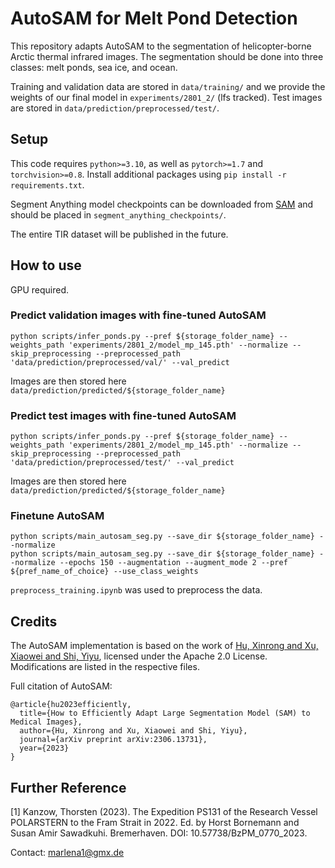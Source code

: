 # AutoSAM for Melt Pond Detection 

This repository adapts AutoSAM to the segmentation of helicopter-borne Arctic thermal infrared images. The segmentation should be done into three classes: melt ponds, sea ice, and ocean.

Training and validation data are stored in ```data/training/``` and we provide the weights of our final model in ```experiments/2801_2/``` (lfs tracked).
Test images are stored in ```data/prediction/preprocessed/test/```.

## Setup
This code requires `python>=3.10`, as well as `pytorch>=1.7` and `torchvision>=0.8`.  Install additional packages using ```pip install -r requirements.txt```.

Segment Anything model checkpoints can be downloaded from [SAM](https://github.com/facebookresearch/segment-anything#model-checkpoints) and should be placed in ```segment_anything_checkpoints/```.

The entire TIR dataset will be published in the future.

## How to use
GPU required.

### Predict validation images with fine-tuned AutoSAM
```
python scripts/infer_ponds.py --pref ${storage_folder_name} --weights_path 'experiments/2801_2/model_mp_145.pth' --normalize --skip_preprocessing --preprocessed_path 'data/prediction/preprocessed/val/' --val_predict
```
Images are then stored here ```data/prediction/predicted/${storage_folder_name} ```

### Predict test images with fine-tuned AutoSAM
```
python scripts/infer_ponds.py --pref ${storage_folder_name} --weights_path 'experiments/2801_2/model_mp_145.pth' --normalize --skip_preprocessing --preprocessed_path 'data/prediction/preprocessed/test/' --val_predict
```
Images are then stored here ```data/prediction/predicted/${storage_folder_name} ```

### Finetune AutoSAM
```
python scripts/main_autosam_seg.py --save_dir ${storage_folder_name} --normalize
python scripts/main_autosam_seg.py --save_dir ${storage_folder_name} --normalize --epochs 150 --augmentation --augment_mode 2 --pref ${pref_name_of_choice} --use_class_weights
```

```preprocess_training.ipynb``` was used to preprocess the data.

## Credits
The AutoSAM implementation is based on the work of [Hu, Xinrong and Xu, Xiaowei and Shi, Yiyu](https://github.com/xhu248/AutoSAM), licensed under the Apache 2.0 License. Modifications are listed in the respective files.

Full citation of AutoSAM:
```
@article{hu2023efficiently,
  title={How to Efficiently Adapt Large Segmentation Model (SAM) to Medical Images},
  author={Hu, Xinrong and Xu, Xiaowei and Shi, Yiyu},
  journal={arXiv preprint arXiv:2306.13731},
  year={2023}
}
```

## Further Reference
[1] Kanzow, Thorsten (2023). The Expedition PS131 of the Research Vessel POLARSTERN to the
Fram Strait in 2022. Ed. by Horst Bornemann and Susan Amir Sawadkuhi. Bremerhaven. DOI: 10.57738/BzPM\_0770\_2023.

Contact: marlena1@gmx.de

